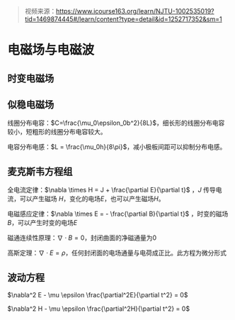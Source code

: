 > 视频来源：https://www.icourse163.org/learn/NJTU-1002535019?tid=1469874445#/learn/content?type=detail&id=1252717352&sm=1

# 电磁场与电磁波

## 时变电磁场

## 似稳电磁场

线圈分布电容：$C=\frac{\mu_0\epsilon_0b^2}{8L}$，细长形的线圈分布电容较小，短粗形的线圈分布电容较大。

电容分布电感：$L = \frac{\mu_0h}{8\pi}$，减小极板间距可以抑制分布电感。



## 麦克斯韦方程组

全电流定律：$\nabla \times H = J + \frac{\partial E}{\partial t}$ ，$J$ 传导电流，可以产生磁场 $H$，变化的电场$E$，也可以产生磁场$H$。

电磁感应定律：$\nabla \times E = - \frac{\partial B}{\partial t}$ ，时变的磁场$B$，可以产生时变的电场$E$

磁通连续性原理：$\nabla \cdot B = 0$，封闭曲面的净磁通量为0

高斯定理：$\nabla \cdot E = \rho$，任何封闭面的电场通量与电荷成正比。此方程为微分形式



## 波动方程

$\nabla^2 E - \mu \epsilon \frac{\partial^2E}{\partial t^2} = 0$

$\nabla^2 H - \mu \epsilon \frac{\partial^2H}{\partial t^2} = 0$


